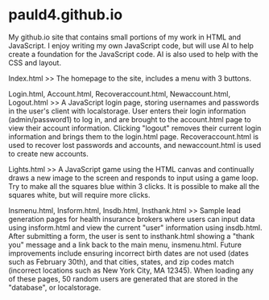 # pauld4.github.io

My github.io site that contains small portions of my work in HTML and JavaScript. I enjoy writing my own JavaScript code, but will use AI to help create a foundation for the JavaScript code. AI is also used to help with the CSS and layout.

Index.html >>
The homepage to the site, includes a menu with 3 buttons.

Login.html, Account.html, Recoveraccount.html, Newaccount.html, Logout.html >>
A JavaScript login page, storing usernames and passwords in the user's client with localstorage. User enters their login information (admin/password1) to log in, and are brought to the account.html page to view their account information. Clicking "logout" removes their current login information and brings them to the login.html page. Recoveraccount.html is used to recover lost passwords and accounts, and newaccount.html is used to create new accounts.

Lights.html >>
A JavaScript game using the HTML canvas and continually draws a new image to the screen and responds to input using a game loop. Try to make all the squares blue within 3 clicks. It is possible to make all the squares white, but will require more clicks.

Insmenu.html, Insform.html, Insdb.html, Insthank.html >>
Sample lead generation pages for health insurance brokers where users can input data using insform.html and view the current "user" information using insdb.html. After submitting a form, the user is sent to insthank.html showing a "thank you" message and a link back to the main menu, insmenu.html. Future improvements include ensuring incorrect birth dates are not used (dates such as February 30th), and that cities, states, and zip codes match (incorrect locations such as New York City, MA 12345). When loading any of these pages, 50 random users are generated that are stored in the "database", or localstorage.
